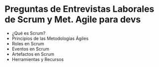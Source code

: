 # Preguntas de Entrevistas Laborales de Scrum y Met. Agile para devs

* ¿Qué es Scrum?
* Principios de las Metodologías Ágiles
* Roles en Scrum
* Eventos en Scrum
* Artefactos en Scrum
* Herramientas y Recursos

